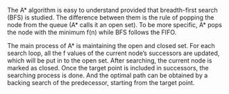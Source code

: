 The A* algorithm is easy to understand provided that breadth-first search (BFS) is studied. The difference between them is the rule of popping the node from the 
queue (A* calls it an open set). To be more specific, A* pops the node with the minimum f(n) while BFS follows the FIFO.

The main process of A* is maintaining the open and closed set. For each search loop, all the f values of the current node’s successors are updated, which will be put in
to the open set. After searching, the current node is marked as closed. Once the target point is included in successors, the searching process is done. And the optimal
path can be obtained by a backing search of the predecessor, starting from the target point.
